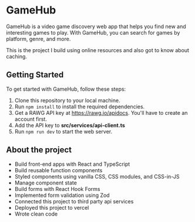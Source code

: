 # GameHub

GameHub is a video game discovery web app that helps you find new and interesting games to play. With GameHub, you can search for games by platform, genre, and more. 

This is the project I build using online resources and also got to know about caching.

## Getting Started

To get started with GameHub, follow these steps:


1. Clone this repository to your local machine.
2. Run `npm install` to install the required dependencies.
3. Get a RAWG API key at https://rawg.io/apidocs. You'll have to create an account first. 
4. Add the API key to **src/services/api-client.ts**
5. Run `npm run dev` to start the web server. 

## About the project 

- Build front-end apps with React and TypeScript
- Build reusable function components
- Styled components using vanilla CSS, CSS modules, and CSS-in-JS
- Manage component state
- Build forms with React Hook Forms
- Implemented form validation using Zod
- Connected this project to third party api services
- Deployed this project to vercel
- Wrote clean code

